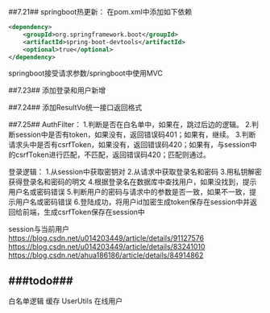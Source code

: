 ##7.21##
springboot热更新：
在pom.xml中添加如下依赖
```xml
<dependency>
	<groupId>org.springframework.boot</groupId>
	<artifactId>spring-boot-devtools</artifactId>
	<optional>true</optional>
</dependency>
```

springboot接受请求参数/springboot中使用MVC

##7.23##
添加登录和用户新增

##7.24##
添加ResultVo统一接口返回格式

##7.25##
AuthFilter：
1.判断是否在白名单中，如果在，跳过后边的逻辑。
2.判断session中是否有token，如果没有，返回错误码401；如果有，继续。
3.判断请求头中是否有csrfToken，如果没有，返回错误码420；如果有，与session中的csrfToken进行匹配，不匹配，返回错误码420；匹配则通过。

登录逻辑：
1.从session中获取密钥对
2.从请求中获取登录名和密码
3.用私钥解密获得登录名和密码的明文
4.根据登录名在数据库中查找用户，如果没找到，提示用户名或密码错误
5.判断用户的密码与请求中的参数是否一致，如果不一致，提示用户名或密码错误
6.登陆成功，将用户id加密生成token保存在session中并返回给前端，生成csrfToken保存在session中

session与当前用户
https://blog.csdn.net/u014203449/article/details/91127576
https://blog.csdn.net/u014203449/article/details/83241010
https://blog.csdn.net/ahua186186/article/details/84914862

###todo###
----
白名单逻辑
缓存
UserUtils
在线用户
